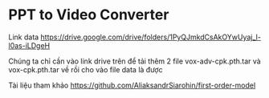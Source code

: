 # PPT to Video Converter

Link data https://drive.google.com/drive/folders/1PyQJmkdCsAkOYwUyaj_l-l0as-iLDgeH

Chúng ta chỉ cần vào link drive trên để tải thêm 2 file vox-adv-cpk.pth.tar và vox-cpk.pth.tar về rồi cho vào file data là được

Tài liệu tham khảo 
https://github.com/AliaksandrSiarohin/first-order-model
